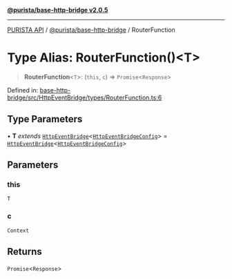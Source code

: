 [**@purista/base-http-bridge v2.0.5**](../README.md)

***

[PURISTA API](../../../packages.md) / [@purista/base-http-bridge](../README.md) / RouterFunction

# Type Alias: RouterFunction()\<T\>

> **RouterFunction**\<`T`\>: (`this`, `c`) => `Promise`\<`Response`\>

Defined in: [base-http-bridge/src/HttpEventBridge/types/RouterFunction.ts:6](https://github.com/puristajs/purista/blob/master/packages/base-http-bridge/src/HttpEventBridge/types/RouterFunction.ts#L6)

## Type Parameters

• **T** *extends* [`HttpEventBridge`](../classes/HttpEventBridge.md)\<[`HttpEventBridgeConfig`](HttpEventBridgeConfig.md)\> = [`HttpEventBridge`](../classes/HttpEventBridge.md)\<[`HttpEventBridgeConfig`](HttpEventBridgeConfig.md)\>

## Parameters

### this

`T`

### c

`Context`

## Returns

`Promise`\<`Response`\>
